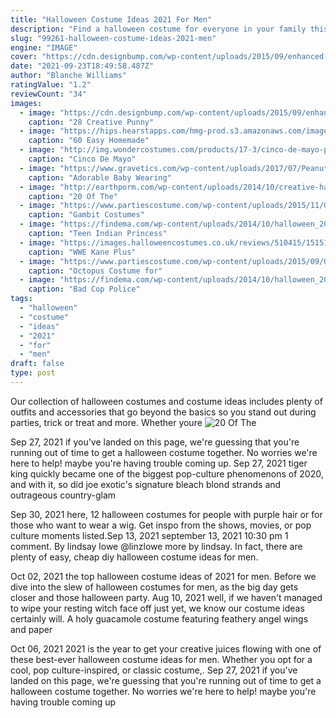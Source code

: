 ```yaml
---
title: "Halloween Costume Ideas 2021 For Men"
description: "Find a halloween costume for everyone in your family this halloween with our collection of adult and kids halloween costumes. Get sexy halloween costumes or funny halloween costumes at great"
slug: "99261-halloween-costume-ideas-2021-men"
engine: "IMAGE"
cover: "https://cdn.designbump.com/wp-content/uploads/2015/09/enhanced-buzz-391-1441982255-5.jpg"
date: "2021-09-23T18:49:58.487Z"
author: "Blanche Williams"
ratingValue: "1.2"
reviewCount: "34"
images:
  - image: "https://cdn.designbump.com/wp-content/uploads/2015/09/enhanced-buzz-391-1441982255-5.jpg"
    caption: "28 Creative Punny"
  - image: "https://hips.hearstapps.com/hmg-prod.s3.amazonaws.com/images/ghk-1019-smartiepants-028-preview-maxwidth-1600-maxheight-1600-1564689536.jpg?crop=0.999687597625742xw:1xh;center,top&resize=480:*"
    caption: "60 Easy Homemade"
  - image: "http://img.wondercostumes.com/products/17-3/cinco-de-mayo-piggyback-costume.jpg"
    caption: "Cinco De Mayo"
  - image: "https://www.gravetics.com/wp-content/uploads/2017/07/Peanut-girl.jpg"
    caption: "Adorable Baby Wearing"
  - image: "http://earthporm.com/wp-content/uploads/2014/10/creative-halloween-make-up-ideas-6__605.jpg"
    caption: "20 Of The"
  - image: "https://www.partiescostume.com/wp-content/uploads/2015/11/Gambit-Costume-Images.jpg"
    caption: "Gambit Costumes"
  - image: "https://findema.com/wp-content/uploads/2014/10/halloween_20142626.jpg"
    caption: "Teen Indian Princess"
  - image: "https://images.halloweencostumes.co.uk/reviews/510415/15151/3690.jpg"
    caption: "WWE Kane Plus"
  - image: "https://www.partiescostume.com/wp-content/uploads/2015/09/Octopus-Costumes.jpg"
    caption: "Octopus Costume for"
  - image: "https://findema.com/wp-content/uploads/2014/10/halloween_20141046.jpg"
    caption: "Bad Cop Police"
tags:
  - "halloween"
  - "costume"
  - "ideas"
  - "2021"
  - "for"
  - "men"
draft: false
type: post
---
```


Our collection of halloween costumes and costume ideas includes plenty of outfits and accessories that go beyond the basics so you stand out during parties, trick or treat and more. Whether youre
![20 Of The](http://earthporm.com/wp-content/uploads/2014/10/creative-halloween-make-up-ideas-6__605.jpg "20 Of The")

Sep 27, 2021 if you&#39;ve landed on this page, we&#39;re guessing that you&#39;re running out of time to get a halloween costume together. No worries  we&#39;re here to help! maybe you&#39;re having trouble coming up. Sep 27, 2021 tiger king quickly became one of the biggest pop-culture phenomenons of 2020, and with it, so did joe exotic&#39;s signature bleach blond strands and outrageous country-glam
<!--inArticleAds-->

<!--galleryOne-->

Sep 30, 2021 here, 12 halloween costumes for people with purple hair or for those who want to wear a wig. Get inspo from the shows, movies, or pop culture moments listed.Sep 13, 2021 september 13, 2021  10:30 pm  1 comment. By lindsay lowe @linzlowe more by lindsay.  In fact, there are plenty of easy, cheap diy halloween costume ideas for men.
<!--inArticleAds-->

<!--galleryTwo-->

Oct 02, 2021 the top halloween costume ideas of 2021 for men. Before we dive into the slew of halloween costumes for men, as the big day gets closer and those halloween party. Aug 10, 2021 well, if we haven't managed to wipe your resting witch face off just yet, we know our costume ideas certainly will. A holy guacamole costume featuring feathery angel wings and paper
<!--galleryThree-->

Oct 06, 2021 2021 is the year to get your creative juices flowing with one of these best-ever halloween costume ideas for men. Whether you opt for a cool, pop culture-inspired, or classic costume,. Sep 27, 2021 if you've landed on this page, we're guessing that you're running out of time to get a halloween costume together. No worries  we're here to help! maybe you're having trouble coming up